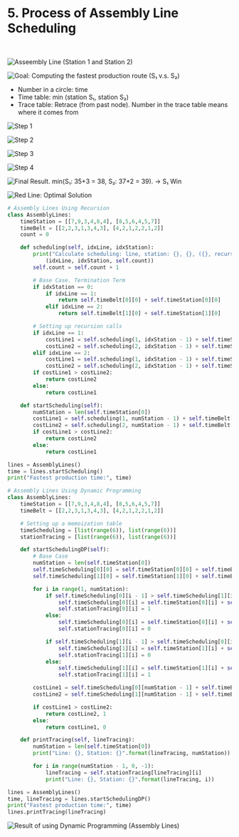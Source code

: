 # 5. Process of Assembly Line Scheduling

​

![Asseembly Line \(Station 1 and Station 2\)](.gitbook/assets/image%20%285%29.png)

![Goal: Computing the fastest production route \(S&#x2081;  v.s. S&#x2082;\)](.gitbook/assets/2019-12-22-8.14.29.png)

* Number in a circle: time
* Time table: min \(station S₁, station S₂\)
* Trace table: Retrace \(from past node\). Number in the trace table means where it comes from

![Step 1](.gitbook/assets/2019-12-22-8.38.38.png)

![Step 2](.gitbook/assets/2019-12-22-8.40.09.png)

![Step 3](.gitbook/assets/2019-12-22-8.40.25.png)

![Step 4](.gitbook/assets/2019-12-22-8.41.19.png)

![Final Result. min\(S&#x2081;: 35+3 = 38, S&#x2082;: 37+2 = 39\). &#x2192; S&#x2081; Win](.gitbook/assets/2019-12-22-8.41.35.png)

![Red Line: Optimal Solution](.gitbook/assets/2019-12-22-8.52.21.png)

```python
# Assembly Lines Using Recursion
class AssemblyLines:
    timeStation = [[7,9,3,4,8,4], [8,5,6,4,5,7]]
    timeBelt = [[2,2,3,1,3,4,3], [4,2,1,2,2,1,2]]
    count = 0

    def scheduling(self, idxLine, idxStation):
        print("Calculate scheduling: line, station: {}, {}, ({}, recursion calls)".format\
            (idxLine, idxStation, self.count))
        self.count = self.count + 1

        # Base Case. Termination Term
        if idxStation == 0:
            if idxLine == 1:
                return self.timeBelt[0][0] + self.timeStation[0][0]
            elif idxLine == 2:
                return self.timeBelt[1][0] + self.timeStation[1][0]

        # Setting up recursion calls
        if idxLine == 1:
            costLine1 = self.scheduling(1, idxStation - 1) + self.timeStation[0][idxStation]
            costLine2 = self.scheduling(2, idxStation - 1) + self.timeStation[0][idxStation] + self.timeBelt[1][idxStation]
        elif idxLine == 2:
            costLine1 = self.scheduling(1, idxStation - 1) + self.timeStation[1][idxStation] + self.timeBelt[0][idxStation]
            costLine2 = self.scheduling(2, idxStation - 1) + self.timeStation[1][idxStation]
        if costLine1 > costLine2:
            return costLine2
        else:
            return costLine1

    def startScheduling(self):
        numStation = len(self.timeStation[0])
        costLine1 = self.scheduling(1, numStation - 1) + self.timeBelt[0][numStation]
        costLine2 = self.scheduling(2, numStation - 1) + self.timeBelt[1][numStation]
        if costLine1 > costLine2:
            return costLine2
        else:
            return costLine1

lines = AssemblyLines()
time = lines.startScheduling()
print("Fastest production time:", time)

```

```python
# Assembly Lines Using Dynamic Programming
class AssemblyLines:
    timeStation = [[7,9,3,4,8,4], [8,5,6,4,5,7]]
    timeBelt = [[2,2,3,1,3,4,3], [4,2,1,2,2,1,2]]

    # Setting up a memoization table
    timeScheduling = [list(range(6)), list(range(6))]
    stationTracing = [list(range(6)), list(range(6))]

    def startSchedulingDP(self):
        # Base Case
        numStation = len(self.timeStation[0])
        self.timeScheduling[0][0] = self.timeStation[0][0] + self.timeBelt[0][0]
        self.timeScheduling[1][0] = self.timeStation[1][0] + self.timeBelt[1][0]

        for i in range(1, numStation):
            if self.timeScheduling[0][i - 1] > self.timeScheduling[1][i - 1] + self.timeBelt[1][i]:
                self.timeScheduling[0][i] = self.timeStation[0][i] + self.timeScheduling[1][i - 1] + self.timeBelt[1][i] 
                self.stationTracing[0][i] = 1
            else:
                self.timeScheduling[0][i] = self.timeStation[0][i] + self.timeScheduling[0][i - 1]
                self.stationTracing[0][i] = 0

            if self.timeScheduling[1][i - 1] > self.timeScheduling[0][i - 1] + self.timeBelt[0][i]:
                self.timeScheduling[1][i] = self.timeStation[1][i] + self.timeScheduling[0][i - 1] + self.timeBelt[0][i]
                self.stationTracing[1][i] = 0
            else:
                self.timeScheduling[1][i] = self.timeStation[1][i] + self.timeScheduling[1][i - 1]
                self.stationTracing[1][i] = 1

        costLine1 = self.timeScheduling[0][numStation - 1] + self.timeBelt[0][numStation]
        costLine2 = self.timeScheduling[1][numStation - 1] + self.timeBelt[1][numStation]

        if costLine1 > costLine2:
            return costLine2, 1
        else:
            return costLine1, 0

    def printTracing(self, lineTracing):
        numStation = len(self.timeStation[0])
        print("Line: {}, Station: {}".format(lineTracing, numStation))

        for i in range(numStation - 1, 0, -1):
            lineTracing = self.stationTracing[lineTracing][i]
            print("Line: {}, Station: {}".format(lineTracing, i))

lines = AssemblyLines()
time, lineTracing = lines.startSchedulingDP()
print("Fastest production time:", time)
lines.printTracing(lineTracing)

```

![Result of using Dynamic Programming \(Assembly Lines\)](.gitbook/assets/2019-12-22-9.31.05.png)



